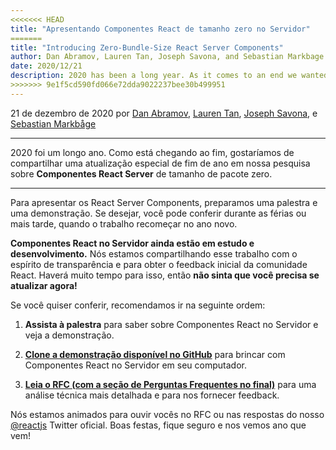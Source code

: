 ```yaml
---
<<<<<<< HEAD
title: "Apresentando Componentes React de tamanho zero no Servidor"
=======
title: "Introducing Zero-Bundle-Size React Server Components"
author: Dan Abramov, Lauren Tan, Joseph Savona, and Sebastian Markbage
date: 2020/12/21
description: 2020 has been a long year. As it comes to an end we wanted to share a special Holiday Update on our research into zero-bundle-size React Server Components.
>>>>>>> 9e1f5cd590fd066e72dda9022237bee30b499951
---
```


21 de dezembro de 2020 por [Dan Abramov](https://twitter.com/dan_abramov), [Lauren Tan](https://twitter.com/potetotes), [Joseph Savona](https://twitter.com/en_JS), e [Sebastian Markbåge](https://twitter.com/sebmarkbage)

---

<Intro>

2020 foi um longo ano. Como está chegando ao fim, gostaríamos de compartilhar uma atualização especial de fim de ano em nossa pesquisa sobre **Componentes React Server** de tamanho de pacote zero.

</Intro>

---

Para apresentar os React Server Components, preparamos uma palestra e uma demonstração. Se desejar, você pode conferir durante as férias ou mais tarde, quando o trabalho recomeçar no ano novo.

<YouTubeIframe src="https://www.youtube.com/embed/TQQPAU21ZUw" />

**Componentes React no Servidor ainda estão em estudo e desenvolvimento.** Nós estamos compartilhando esse trabalho com o espírito de transparência e para obter o feedback inicial da comunidade React. Haverá muito tempo para isso, então **não sinta que você precisa se atualizar agora!**

Se você quiser conferir, recomendamos ir na seguinte ordem:

1. **Assista à palestra** para saber sobre Componentes React no Servidor e veja a demonstração.

2. **[Clone a demonstração disponível no GitHub](http://github.com/reactjs/server-components-demo)** para brincar com Componentes React no Servidor em seu computador.

3. **[Leia o RFC (com a seção de Perguntas Frequentes no final)](https://github.com/reactjs/rfcs/pull/188)** para uma análise técnica mais detalhada e para nos fornecer feedback.

Nós estamos animados para ouvir vocês no RFC ou nas respostas do nosso [@reactjs](https://twitter.com/reactjs) Twitter oficial. Boas festas, fique seguro e nos vemos ano que vem!
